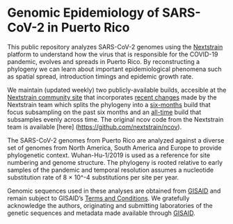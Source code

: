 # Genomic Epidemiology of SARS-CoV-2 in Puerto Rico
This public repository analyzes SARS-CoV-2 genomes using the [Nextstrain](https://nextstrain.org/) platform to understand how the virus that is responsible for the COVID-19 pandemic, evolves and spreads in Puerto Rico. By reconstructing a phylogeny we can learn about important epidemiological phenomena such as spatial spread, introduction timings and epidemic growth rate.

We maintain (updated weekly) two publicly-available builds, accesible at the [Nextstrain community site](https://nextstrain.org/community/arodzh-sudo/ncov-puertorico/) that incorporates [recent changes](https://github.com/nextstrain/ncov/pull/910) made by the Nextstrain team which splits the phylogeny into a [six-months](https://nextstrain.org/community/arodzh-sudo/ncov-puertorico/Puerto-Rico/six-months/?f_country=Puerto%20Rico&m=div) build that focus subsampling on the past six months and an [all-time](https://nextstrain.org/community/arodzh-sudo/ncov-puertorico/Puerto-Rico/all-time/?f_country=Puerto%20Rico&m=div) build that subsamples evenly across time. The original ncov code from the Nextstrain team is available [here] (https://github.com/nextstrain/ncov).

The SARS-CoV-2 genomes from Puerto Rico are analyzed against a diverse set of genomes from North America, South America and Europe to provide phylogenetic context. Wuhan-Hu-1/2019 is used as a reference for site numbering and genome structure. The phylogeny is rooted relative to early samples of the pandemic and temporal resolution assumes a nucleotide substitution rate of 8 × 10^-4 substitutions per site per year.

Genomic sequences used in these analyses are obtained from [GISAID](https://gisaid.org) and remain subject to GISAID’s [Terms and Conditions](https://www.gisaid.org/registration/terms-of-use/). We gratefully acknowledge the authors, originating and submitting laboratories of the genetic sequences and metadata made available through [GISAID](https://gisaid.org).
